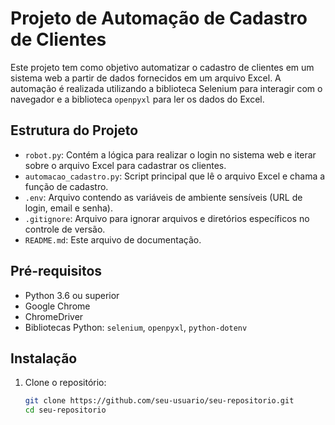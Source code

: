 ﻿# Projeto de Automação de Cadastro de Clientes

Este projeto tem como objetivo automatizar o cadastro de clientes em um sistema web a partir de dados fornecidos em um arquivo Excel. A automação é realizada utilizando a biblioteca Selenium para interagir com o navegador e a biblioteca `openpyxl` para ler os dados do Excel.

## Estrutura do Projeto

- `robot.py`: Contém a lógica para realizar o login no sistema web e iterar sobre o arquivo Excel para cadastrar os clientes.
- `automacao_cadastro.py`: Script principal que lê o arquivo Excel e chama a função de cadastro.
- `.env`: Arquivo contendo as variáveis de ambiente sensíveis (URL de login, email e senha).
- `.gitignore`: Arquivo para ignorar arquivos e diretórios específicos no controle de versão.
- `README.md`: Este arquivo de documentação.

## Pré-requisitos

- Python 3.6 ou superior
- Google Chrome
- ChromeDriver
- Bibliotecas Python: `selenium`, `openpyxl`, `python-dotenv`

## Instalação

1. Clone o repositório:
   ```sh
   git clone https://github.com/seu-usuario/seu-repositorio.git
   cd seu-repositorio